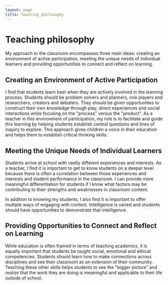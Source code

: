 ```yaml
---
layout: page
title: Teaching philosophy
---
```


# Teaching philosophy

My approach to the classroom encompasses three main ideas: creating an environment of active participation, meeting the unique needs of individual learners and providing opportunities to connect and reflect on learning.

## Creating an Environment of Active Participation

I find that students learn best when they are actively involved in the learning process. Students should be problem solvers and planners, role players and researchers, creators and debaters. They should be given opportunities to construct their own knowledge through play, direct experiences and social interactions while focusing on the "process" versus the "product". As a teacher in this environment of participation, my role is to facilitate and guide this learning by helping students establish central questions and lines of inquiry to explore. This approach gives children a voice in their education and helps them to establish critical thinking skills.

## Meeting the Unique Needs of Individual Learners

Students arrive at school with vastly different experiences and interests. As a teacher, I find it is important to get to know students on a deeper level because there is often a correlation between those experiences and interests and student performance in the classroom. I can provide more meaningful differentiation for students if I know what factors may be contributing to their strengths and weaknesses in classroom content.

In addition to knowing my students, I also find it is important to offer multiple ways of engaging with content. Intelligence is varied and students should have opportunities to demonstrate that intelligence.

## Providing Opportunities to Connect and Reflect on Learning

While education is often framed in terms of teaching academics, it is equally important that students be taught social, emotional and ethical competencies. Students should learn how to make connections across disciplines and see their classroom as an extension of their community. Teaching these other skills helps students to see the "bigger picture" and realize that the work they are doing is meaningful and applicable to their life outside of school.
